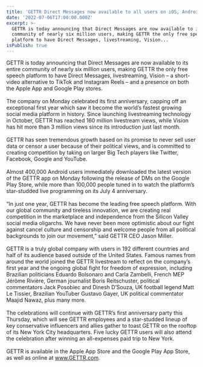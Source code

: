 ```yaml
---
title: 'GETTR Direct Messages now available to all users on iOS, Android and desktop'
date: '2022-07-06T17:00:00.000Z'
excerpt: >-
  GETTR is today announcing that Direct Messages are now available to its entire
  community of nearly six million users, making GETTR the only free speech
  platform to have Direct Messages, livestreaming, Vision...
isPublish: true
---
```


GETTR is today announcing that Direct Messages are now available to its entire community of nearly six million users, making GETTR the only free speech platform to have Direct Messages, livestreaming, Vision – a short-video alternative to TikTok and Instagram Reels – and a presence on both the Apple App and Google Play stores.  
   
The company on Monday celebrated its first anniversary, capping off an exceptional first year which saw it become the world’s fastest growing social media platform in history. Since launching livestreaming technology in October, GETTR has reached 160 million livestream views, while Vision has hit more than 3 million views since its introduction just last month.  
   
GETTR has seen tremendous growth based on its promise to never sell user data or censor a user because of their political views, and is committed to creating competition by taking on larger Big Tech players like Twitter, Facebook, Google and YouTube.  
   
Almost 400,000 Android users immediately downloaded the latest version of the GETTR app on Monday following the release of DMs on the Google Play Store, while more than 100,000 people tuned in to watch the platform’s star-studded live programming on its July 4 anniversary.  
   
“In just one year, GETTR has become the leading free speech platform. With our global community and tireless innovation, we are creating real competition in the marketplace and independence from the Silicon Valley social media oligarchs. We have never been more optimistic about our fight against cancel culture and censorship and welcome people from all political backgrounds to join our movement,” said GETTR CEO Jason Miller.  
   
GETTR is a truly global company with users in 192 different countries and half of its audience based outside of the United States. Famous names from around the world joined the GETTR livestream to reflect on the company’s first year and the ongoing global fight for freedom of expression, including Brazilian politicians Eduardo Bolsonaro and ​​Carla Zambelli, French MEP Jérôme Rivière, German journalist Boris Reitschuster, political commentators Jack Posobiec and Dinesh D’Souza, UK football legend Matt Le Tissier, Brazilian YouTuber Gustavo Gayer, UK political commentator Maajid Nawaz, plus many more.  
   
The celebrations will continue with GETTR’s first anniversary party this Thursday, which will see GETTR employees and a star-studded lineup of key conservative influencers and allies gather to toast GETTR on the rooftop of its New York City headquarters. Five lucky GETTR users will also attend the celebration after winning an all-expenses paid trip to New York.  
   
GETTR is available in the Apple App Store and the Google Play App Store, as well as online at www.GETTR.com.
